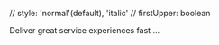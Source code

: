 // style: 'normal'(default), 'italic'
// firstUpper: boolean
<P 
  style={pStyle}
  firstUpper={pFirstupper}
  color="text-gray-500 dark:text-gray-400"
  >Deliver great service experiences fast ...
</P>